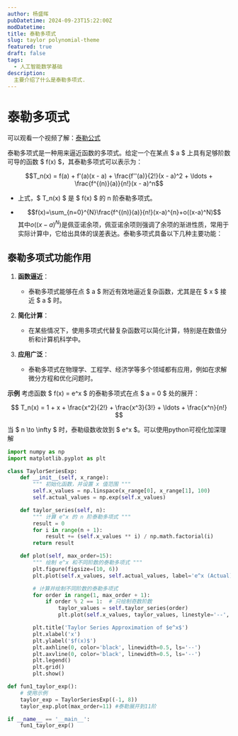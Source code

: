 ```yaml
---
author: 杨盛晖
pubDatetime: 2024-09-23T15:22:00Z
modDatetime: 
title: 泰勒多项式
slug: taylor polynomial-theme
featured: true
draft: false
tags:
  - 人工智能数学基础
description:
  主要介绍了什么是泰勒多项式.
---
```

# 泰勒多项式

可以观看一个视频了解：[泰勒公式](https://www.bilibili.com/video/BV1pkxDeqEya/?spm_id_from=333.999.0.0&vd_source=dfdc11f1f47a765503ad9d7cbf293f64)

泰勒多项式是一种用来逼近函数的多项式。给定一个在某点 $ a $ 上具有足够阶数可导的函数 $ f(x) $，其泰勒多项式可以表示为：
  
$$T_n(x) = f(a) + f'(a)(x - a) + \frac{f''(a)}{2!}(x - a)^2 + \ldots + \frac{f^{(n)}(a)}{n!}(x - a)^n$$

- 上式，$ T_n(x) $ 是 $ f(x) $ 的 n 阶泰勒多项式。

- $$f(x)=\sum_{n=0}^{N}\frac{f^{(n)}(a)}{n!}(x-a)^{n}+o((x-a)^N)$$
其中$o((x-a)^N)$是佩亚诺余项，佩亚诺余项则强调了余项的渐进性质，常用于实际计算中，它给出具体的误差表达。泰勒多项式具备以下几种主要功能：

## 泰勒多项式功能作用

1. **函数逼近**：
   - 泰勒多项式能够在点 $ a $ 附近有效地逼近复杂函数，尤其是在 $ x $ 接近 $ a $ 时。

2. **简化计算**：
   - 在某些情况下，使用多项式代替复杂函数可以简化计算，特别是在数值分析和计算机科学中。

3. **应用广泛**：
   - 泰勒多项式在物理学、工程学、经济学等多个领域都有应用，例如在求解微分方程和优化问题时。

**示例**
考虑函数 $ f(x) = e^x $ 的泰勒多项式在点 $ a = 0 $ 处的展开：

$$
T_n(x) = 1 + x + \frac{x^2}{2!} + \frac{x^3}{3!} + \ldots + \frac{x^n}{n!}
$$

当 $ n \to \infty $ 时，泰勒级数收敛到 $ e^x $。可以使用python可视化加深理解

```python
import numpy as np
import matplotlib.pyplot as plt

class TaylorSeriesExp:
    def __init__(self, x_range):
        """ 初始化函数，并设置 x 值范围 """
        self.x_values = np.linspace(x_range[0], x_range[1], 100)
        self.actual_values = np.exp(self.x_values)

    def taylor_series(self, n):
        """ 计算 e^x 的 n 阶泰勒多项式 """
        result = 0
        for i in range(n + 1):
            result += (self.x_values ** i) / np.math.factorial(i)
        return result

    def plot(self, max_order=15):
        """ 绘制 e^x 和不同阶数的泰勒多项式 """
        plt.figure(figsize=(10, 6))
        plt.plot(self.x_values, self.actual_values, label='e^x (Actual)', color='blue')

        # 计算并绘制不同阶数的泰勒多项式
        for order in range(1, max_order + 1):
            if order % 2 == 1:  # 只绘制奇数阶数
                taylor_values = self.taylor_series(order)
                plt.plot(self.x_values, taylor_values, linestyle='--', label=f'{order}th Order Taylor')

        plt.title('Taylor Series Approximation of $e^x$')
        plt.xlabel('x')
        plt.ylabel('$f(x)$')
        plt.axhline(0, color='black', linewidth=0.5, ls='--')
        plt.axvline(0, color='black', linewidth=0.5, ls='--')
        plt.legend()
        plt.grid()
        plt.show()

def fun1_taylor_exp():
    # 使用示例
    taylor_exp = TaylorSeriesExp((-1, 8))
    taylor_exp.plot(max_order=11) #泰勒展开到11阶

if __name__ == '__main__':
    fun1_taylor_exp()
```